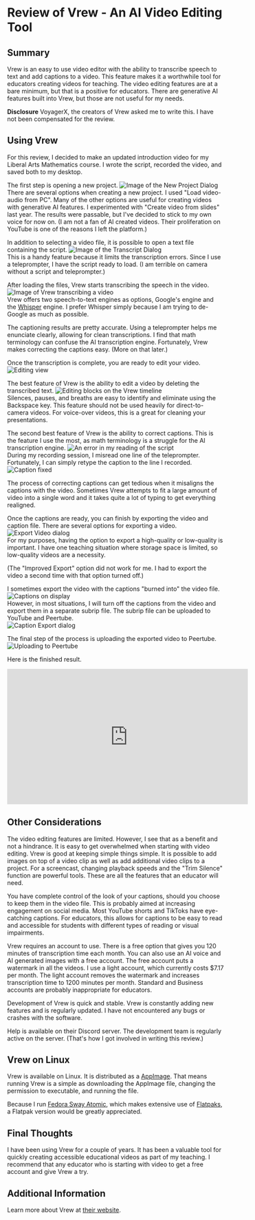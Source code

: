 # Review of Vrew - An AI Video Editing Tool

## Summary

Vrew is an easy to use video editor with the ability to transcribe speech to text and add captions to a video.
This feature makes it a worthwhile tool for educators creating videos for teaching. 
The video editing features are at a bare minimum, but that is a positive for educators.
There are generative AI features built into Vrew, but those are not useful for my needs.

**Disclosure** VoyagerX, the creators of Vrew asked me to write this.
I have not been compensated for the review.

## Using Vrew

For this review, I decided to make an updated introduction video for my Liberal Arts Mathematics course. I wrote the script, recorded the video, and saved both to my desktop.

The first step is opening a new project.
![Image of the New Project Dialog](new_cropped.jpg)  
There are several options when creating a new project.
I used "Load video-audio from PC".
Many of the other options are useful for creating videos with generative AI features.
I experimented with "Create video from slides" last year.
The results were passable, but I've decided to stick to my own voice for now on.
(I am not a fan of AI created videos.
Their proliferation on YouTube is one of the reasons I left the platform.)

In addition to selecting a video file, it is possible to open a text file containing the script.
![Image of the Transcript Dialog](transcript_cropped.jpg)  
This is a handy feature because it limits the transcription errors.
Since I use a teleprompter, I have the script ready to load.
(I am terrible on camera without a script and teleprompter.)

After loading the files, Vrew starts transcribing the speech in the video.
![Image of Vrew transcribing a video](transcribe.jpg)  
Vrew offers two speech-to-text engines as options, Google's engine and the [Whisper](https://openai.com/index/whisper) engine.
I prefer Whisper simply because I am trying to de-Google as much as possible.

The captioning results are pretty accurate.
Using a teleprompter helps me enunciate clearly, allowing for clean transcriptions.
I find that math terminology can confuse the AI transcription engine.
Fortunately, Vrew makes correcting the captions easy. (More on that later.)

Once the transcription is complete, you are ready to edit your video.
![Editing view](./edit.jpg)

The best feature of Vrew is the ability to edit a video by deleting the transcribed text.
![Editing blocks on the Vrew timeline](silence_cropped.jpg)  
Silences, pauses, and breaths are easy to identify and eliminate using the Backspace key.
This feature should not be used heavily for direct-to-camera videos.
For voice-over videos, this is a great for cleaning your presentations.

The second best feature of Vrew is the ability to correct captions.
This is the feature I use the most, as math terminology is a struggle for the AI transcription engine.
![An error in my reading of the script](./error_cropped.jpg)  
During my recording session, I misread one line of the teleprompter.
Fortunately, I can simply retype the caption to the line I recorded.
![Caption fixed](./fixed_cropped.jpg)  

The process of correcting captions can get tedious when it misaligns the captions with the video.
Sometimes Vrew attempts to fit a large amount of video into a single word and it takes quite a lot of typing to get everything realigned.

Once the captions are ready, you can finish by exporting the video and caption file.
There are several options for exporting a video.
![Export Video dialog](./export_cropped.jpg)  
For my purposes, having the option to export a high-quality or low-quality is important.
I have one teaching situation where storage space is limited, so low-quality videos are a necessity.

(The "Improved Export" option did not work for me.
I had to export the video a second time with that option turned off.)

I sometimes export the video with the captions "burned into" the video file.
![Captions on display](./captions.jpg)  
However, in most situations, I will turn off the captions from the video and export them in a separate subrip file.
The subrip file can be uploaded to YouTube and Peertube.  
![Caption Export dialog](./subrip_cropped.jpg)  

The final step of the process is uploading the exported video to Peertube.
![Uploading to Peertube](./upload.jpg)

Here is the finished result.
<iframe title="Liberal Arts Mathematics - Course Introduction" width="560" height="315" src="https://spectra.video/videos/embed/2f1925b7-e375-43e4-96b3-fa125cb9e233" frameborder="0" allowfullscreen="" sandbox="allow-same-origin allow-scripts allow-popups allow-forms"></iframe>

## Other Considerations

The video editing features are limited.
However, I see that as a benefit and not a hindrance.
It is easy to get overwhelmed when starting with video editing.
Vrew is good at keeping simple things simple.
It is possible to add images on top of a video clip as well as add additional video clips to a project.
For a screencast, changing playback speeds and the "Trim Silence" function are powerful tools.
These are all the features that an educator will need.

You have complete control of the look of your captions, should you choose to keep them in the video file.
This is probably aimed at increasing engagement on social media.
Most YouTube shorts and TikToks have eye-catching captions.
For educators, this allows for captions to be easy to read and accessible for students with different types of reading or visual impairments.

Vrew requires an account to use.
There is a free option that gives you 120 minutes of transcription time each month.
You can also use an AI voice and AI generated images with a free account.
The free account puts a watermark in all the videos.
I use a light account, which currently costs $7.17 per month.
The light account removes the watermark and increases transcription time to 1200 minutes per month.
Standard and Business accounts are probably inappropriate for educators.

Development of Vrew is quick and stable.
Vrew is constantly adding new features and is regularly updated.
I have not encountered any bugs or crashes with the software.

Help is available on their Discord server.
The development team is regularly active on the server.
(That's how I got involved in writing this review.)

## Vrew on Linux

Vrew is available on Linux.
It is distributed as a [AppImage](https://appimage.org).
That means running Vrew is a simple as downloading the AppImage file, changing the permission to executable, and running the file.

Because I run [Fedora Sway Atomic](https://fedoraproject.org/atomic-desktops/sway), which makes extensive use of [Flatpaks](https://flatpak.org), a Flatpak version would be greatly appreciated.

## Final Thoughts

I have been using Vrew for a couple of years.
It has been a valuable tool for quickly creating accessible educational videos as part of my teaching.
I recommend that any educator who is starting with video to get a free account and give Vrew a try.

## Additional Information

Learn more about Vrew at [their website](https://vrew.ai/en).

